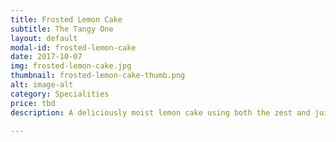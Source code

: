 ```yaml
---
title: Frosted Lemon Cake
subtitle: The Tangy One
layout: default
modal-id: frosted-lemon-cake
date: 2017-10-07
img: frosted-lemon-cake.jpg
thumbnail: frosted-lemon-cake-thumb.png
alt: image-alt
category: Specialities
price: tbd
description: A deliciously moist lemon cake using both the zest and juice of the lemons to give it a real kick! Topped off with a lemon glaze.

---
```

